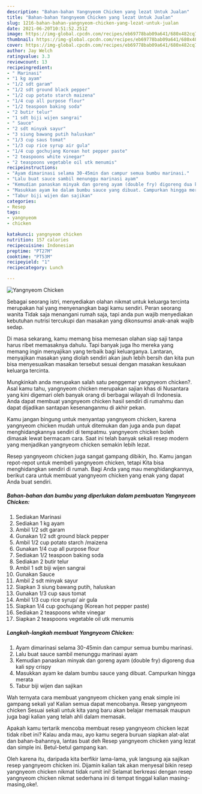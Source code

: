 ```yaml
---
description: "Bahan-bahan Yangnyeom Chicken yang lezat Untuk Jualan"
title: "Bahan-bahan Yangnyeom Chicken yang lezat Untuk Jualan"
slug: 1216-bahan-bahan-yangnyeom-chicken-yang-lezat-untuk-jualan
date: 2021-06-20T10:51:52.251Z
image: https://img-global.cpcdn.com/recipes/eb69778bab09a641/680x482cq70/yangnyeom-chicken-foto-resep-utama.jpg
thumbnail: https://img-global.cpcdn.com/recipes/eb69778bab09a641/680x482cq70/yangnyeom-chicken-foto-resep-utama.jpg
cover: https://img-global.cpcdn.com/recipes/eb69778bab09a641/680x482cq70/yangnyeom-chicken-foto-resep-utama.jpg
author: Jay Welch
ratingvalue: 3.3
reviewcount: 13
recipeingredient:
- " Marinasi"
- "1 kg ayam"
- "1/2 sdt garam"
- "1/2 sdt ground black pepper"
- "1/2 cup potato starch maizena"
- "1/4 cup all purpose flour"
- "1/2 teaspoon baking soda"
- "2 butir telur"
- "1 sdt biji wijen sangrai"
- " Sauce"
- "2 sdt minyak sayur"
- "3 siung bawang putih haluskan"
- "1/3 cup saus tomat"
- "1/3 cup rice syrup air gula"
- "1/4 cup gochujang Korean hot pepper paste"
- "2 teaspoons white vinegar"
- "2 teaspoons vegetable oil utk menumis"
recipeinstructions:
- "Ayam dimarinasi selama 30-45min dan campur semua bumbu marinasi."
- "Lalu buat sauce sambil menunggu marinasi ayam"
- "Kemudian panaskan minyak dan goreng ayam (double fry) digoreng dua kali spy crispy"
- "Masukkan ayam ke dalam bumbu sauce yang dibuat. Campurkan hingga merata"
- "Tabur biji wijen dan sajikan"
categories:
- Resep
tags:
- yangnyeom
- chicken

katakunci: yangnyeom chicken 
nutrition: 157 calories
recipecuisine: Indonesian
preptime: "PT27M"
cooktime: "PT53M"
recipeyield: "1"
recipecategory: Lunch

---
```



![Yangnyeom Chicken](https://img-global.cpcdn.com/recipes/eb69778bab09a641/680x482cq70/yangnyeom-chicken-foto-resep-utama.jpg)

Sebagai seorang istri, menyediakan olahan nikmat untuk keluarga tercinta merupakan hal yang menyenangkan bagi kamu sendiri. Peran seorang  wanita Tidak saja menangani rumah saja, tapi anda pun wajib menyediakan kebutuhan nutrisi tercukupi dan masakan yang dikonsumsi anak-anak wajib sedap.

Di masa  sekarang, kamu memang bisa memesan olahan siap saji tanpa harus ribet memasaknya dahulu. Tapi banyak juga lho mereka yang memang ingin menyajikan yang terbaik bagi keluarganya. Lantaran, menyajikan masakan yang diolah sendiri akan jauh lebih bersih dan kita pun bisa menyesuaikan masakan tersebut sesuai dengan masakan kesukaan keluarga tercinta. 



Mungkinkah anda merupakan salah satu penggemar yangnyeom chicken?. Asal kamu tahu, yangnyeom chicken merupakan sajian khas di Nusantara yang kini digemari oleh banyak orang di berbagai wilayah di Indonesia. Anda dapat membuat yangnyeom chicken hasil sendiri di rumahmu dan dapat dijadikan santapan kesenanganmu di akhir pekan.

Kamu jangan bingung untuk menyantap yangnyeom chicken, karena yangnyeom chicken mudah untuk ditemukan dan juga anda pun dapat menghidangkannya sendiri di tempatmu. yangnyeom chicken boleh dimasak lewat bermacam cara. Saat ini telah banyak sekali resep modern yang menjadikan yangnyeom chicken semakin lebih lezat.

Resep yangnyeom chicken juga sangat gampang dibikin, lho. Kamu jangan repot-repot untuk membeli yangnyeom chicken, tetapi Kita bisa menghidangkan sendiri di rumah. Bagi Anda yang mau menghidangkannya, berikut cara untuk membuat yangnyeom chicken yang enak yang dapat Anda buat sendiri.

<!--inarticleads1-->

##### Bahan-bahan dan bumbu yang diperlukan dalam pembuatan Yangnyeom Chicken:

1. Sediakan  Marinasi
1. Sediakan 1 kg ayam
1. Ambil 1/2 sdt garam
1. Gunakan 1/2 sdt ground black pepper
1. Ambil 1/2 cup potato starch /maizena
1. Gunakan 1/4 cup all purpose flour
1. Sediakan 1/2 teaspoon baking soda
1. Sediakan 2 butir telur
1. Ambil 1 sdt biji wijen sangrai
1. Gunakan  Sauce
1. Ambil 2 sdt minyak sayur
1. Siapkan 3 siung bawang putih, haluskan
1. Gunakan 1/3 cup saus tomat
1. Ambil 1/3 cup rice syrup/ air gula
1. Siapkan 1/4 cup gochujang (Korean hot pepper paste)
1. Sediakan 2 teaspoons white vinegar
1. Siapkan 2 teaspoons vegetable oil utk menumis




<!--inarticleads2-->

##### Langkah-langkah membuat Yangnyeom Chicken:

1. Ayam dimarinasi selama 30-45min dan campur semua bumbu marinasi.
1. Lalu buat sauce sambil menunggu marinasi ayam
1. Kemudian panaskan minyak dan goreng ayam (double fry) digoreng dua kali spy crispy
1. Masukkan ayam ke dalam bumbu sauce yang dibuat. Campurkan hingga merata
1. Tabur biji wijen dan sajikan




Wah ternyata cara membuat yangnyeom chicken yang enak simple ini gampang sekali ya! Kalian semua dapat mencobanya. Resep yangnyeom chicken Sesuai sekali untuk kita yang baru akan belajar memasak maupun juga bagi kalian yang telah ahli dalam memasak.

Apakah kamu tertarik mencoba membuat resep yangnyeom chicken lezat tidak ribet ini? Kalau anda mau, ayo kamu segera buruan siapkan alat-alat dan bahan-bahannya, lantas buat deh Resep yangnyeom chicken yang lezat dan simple ini. Betul-betul gampang kan. 

Oleh karena itu, daripada kita berfikir lama-lama, yuk langsung aja sajikan resep yangnyeom chicken ini. Dijamin kalian tak akan menyesal bikin resep yangnyeom chicken nikmat tidak rumit ini! Selamat berkreasi dengan resep yangnyeom chicken nikmat sederhana ini di tempat tinggal kalian masing-masing,oke!.

